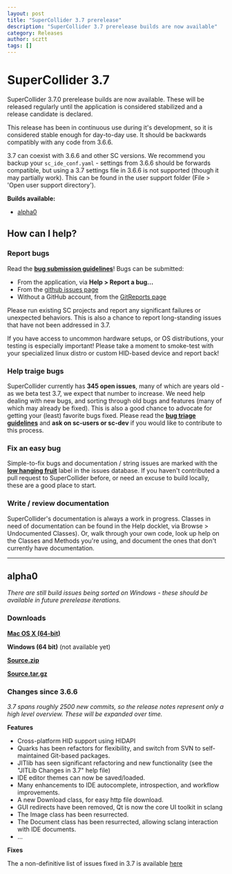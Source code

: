 ```yaml
---
layout: post
title: "SuperCollider 3.7 prerelease"
description: "SuperCollider 3.7 prerelease builds are now available"
category: Releases
author: scztt
tags: []
---
```


# SuperCollider 3.7

SuperCollider 3.7.0 prerelease builds are now available. These will be released regularly until the application is considered stabilized and a release candidate is declared.

This release has been in continuous use during it's development, so it is considered stable enough for day-to-day use. It should be backwards compatibly with any code from 3.6.6. 

3.7 can coexist with 3.6.6 and other SC versions. We recommend you backup your `sc_ide_conf.yaml` - settings from 3.6.6 should be forwards compatible, but using a 3.7 settings file in 3.6.6 is not supported (though it may partially work). This can be found in the user support folder (File > 'Open user support directory').

**Builds available:**

- [alpha0](#alpha0)



## How can I help?

### Report bugs
Read the **[bug submission guidelines](/development/bugs.html#submitting-a-bug)**! 
Bugs can be submitted:

- From the application, via **Help > Report a bug...**
- From the [github issues page](https://github.com/supercollider/supercollider/issues/new?labels=bug&body=Bug%20description%3A%0A%0ASteps%20to%20reproduce%3A%0A1.%0A2.%0A3.%0A%0AActual%20result%3A%0A%0AExpected%20result%3A%0A)
- Without a GitHub account, from the [GitReports page](https://gitreports.com/issue/supercollider/supercollider)

Please run existing SC projects and report any significant failures or unexpected behaviors. This is also a chance to report long-standing issues that have not been addressed in 3.7. 

If you have access to uncommon hardware setups, or OS distributions, your testing is especially important! Please take a moment to smoke-test with your specialized linux distro or custom HID-based device and report back! 

### Help traige bugs 
SuperCollider currently has **345 open issues**, many of which are years old - as we beta test 3.7, we expect that number to increase. We need help dealing with new bugs, and sorting through old bugs and features (many of which may already be fixed). This is also a good chance to advocate for getting your (least) favorite bugs fixed.  Please read the **[bug triage guidelines](/development/bugs.html#triaging-a-bug)** and **ask on sc-users or sc-dev** if you would like to contribute to this process.

### Fix an easy bug
Simple-to-fix bugs and documentation / string issues are marked with the **[low hanging fruit](https://github.com/supercollider/supercollider/issues?q=is%3Aopen+label%3A%22low+hanging+fruit%22+label%3Abug)** label in the issues database. If you haven't contributed a pull request to SuperCollider before, or need an excuse to build locally, these are a good place to start.


### Write / review documentation
SuperCollider's documentation is always a work in progress. Classes in need of documentation can be found in the Help docklet, via Browse > Undocumented Classes). Or, walk through your own code, look up help on the Classes and Methods you're using, and document the ones that don't currently have documentation. 

---

## alpha0
*There are still build issues being sorted on Windows - these should be available in future prerelease iterations.*

### Downloads

[**Mac OS X (64-bit)**](https://github.com/supercollider/supercollider/releases/download/Version-3.7.0-alpha0/SC-a1caf77d4969bf40e95afeee0aa15d7e242173c4.zip)

**Windows (64 bit)** (not available yet) 

[**Source.zip**](https://github.com/supercollider/supercollider/archive/Version-3.7.0-alpha0.zip)

[**Source.tar.gz**](https://github.com/supercollider/supercollider/archive/Version-3.7.0-alpha0.tar.gz)

### Changes since 3.6.6
*3.7 spans roughly 2500 new commits, so the release notes represent only a high level overview. These will be expanded over time.*

**Features**

* Cross-platform HID support using HIDAPI
* Quarks has been refactors for flexibility, and switch from SVN to self-maintained Git-based packages.
* JITlib has seen significant refactoring and new functionality (see the "JITLib Changes in 3.7" help file)
* IDE editor themes can now be saved/loaded.
* Many enhancements to IDE autocomplete, introspection, and workflow improvements.
* A new Download class, for easy http file download.
* GUI redirects have been removed, Qt is now the core UI toolkit in sclang
* The Image class has been resurrected.
* The Document class has been resurrected, allowing sclang interaction with IDE documents.
*  ...

**Fixes**

The a non-definitive list of issues fixed in 3.7 is available [here](https://github.com/supercollider/supercollider/issues?page=4&q=is%3Aissue+is%3Aclosed+label%3Abug+closed%3A%3E2013-11-27)
